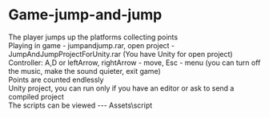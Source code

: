# Game-jump-and-jump
The player jumps up the platforms collecting points
<br>
Playing in game - jumpandjump.rar,  open project - JumpAndJumpProjectForUnity.rar (You have Unity for open project) <br>
Controller: A,D or leftArrow, rightArrow - move, Esc - menu (you can turn off the music, make the sound quieter, exit game)<br>
Points are counted endlessly<br>
Unity project, you can run only if you have an editor or ask to send a compiled project<br>
The scripts can be viewed --- Assets\script
